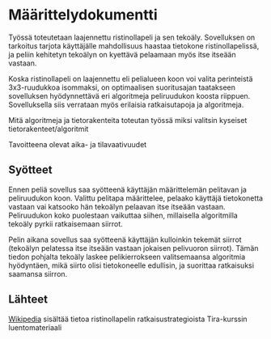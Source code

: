 # Määrittelydokumentti

Työssä toteutetaan laajennettu ristinollapeli ja sen tekoäly. Sovelluksen on tarkoitus tarjota käyttäjälle mahdollisuus haastaa tietokone ristinollapelissä, ja peliin kehitetyn tekoälyn on kyettävä pelaamaan myös itse itseään vastaan.

Koska ristinollapeli on laajennettu eli pelialueen koon voi valita perinteistä 3x3-ruudukkoa isommaksi, on optimaalisen suoritusajan taatakseen sovelluksen hyödynnettävä eri algoritmeja peliruudukon koosta riippuen. Sovelluksella siis verrataan myös erilaisia ratkaisutapoja ja algoritmeja.

Mitä algoritmeja ja tietorakenteita toteutan työssä
miksi valitsin kyseiset tietorakenteet/algoritmit

Tavoitteena olevat aika- ja tilavaativuudet

## Syötteet
Ennen peliä sovellus saa syötteenä käyttäjän määrittelemän pelitavan ja peliruudukon koon. Valittu pelitapa määrittelee, pelaako käyttäjä tietokonetta vastaan vai katsooko hän tekoälyn pelaavan itse itseään vastaan. Peliruudukon koko puolestaan vaikuttaa siihen, millaisella algoritmilla tekoäly pyrkii ratkaisemaan siirrot.

Pelin aikana sovellus saa syötteenä käyttäjän kulloinkin tekemät siirrot (tekoälyn pelatessa itse itseään vastaan jokaisen pelivuoron siirrot). Tämän tiedon pohjalta tekoäly laskee pelikierrokseen valitsemaansa algoritmia hyödyntäen, mikä siirto olisi tietokoneelle edullisin, ja suorittaa ratkaisuksi saamansa siirron.

## Lähteet
[Wikipedia](https://en.wikipedia.org/wiki/Tic-tac-toe) sisältää tietoa ristinollapelin ratkaisustrategioista
Tira-kurssin luentomateriaali
